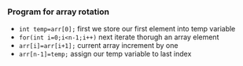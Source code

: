 
### Program for array rotation
- `int temp=arr[0];` first we store our first element into temp variable
- `for(int i=0;i<n-1;i++)` next iterate thorugh an array element
- `arr[i]=arr[i+1];` current array increment by one
- `arr[n-1]=temp;` assign our temp variable to last index
